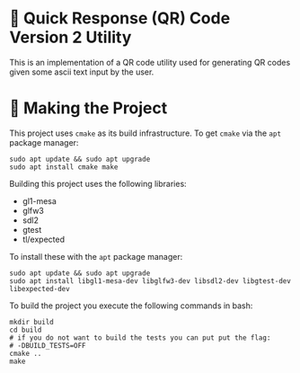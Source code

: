 # :hammer: Quick Response (QR) Code Version 2 Utility
This is an implementation of a QR code utility used for generating QR codes
given some ascii text input by the user.

# :floppy_disk: Making the Project
This project uses `cmake` as its build infrastructure. To get `cmake` via the
`apt` package manager:
```
sudo apt update && sudo apt upgrade
sudo apt install cmake make
```

Building this project uses the following libraries:
  - gl1-mesa
  - glfw3
  - sdl2
  - gtest
  - tl/expected

To install these with the `apt` package manager:
```
sudo apt update && sudo apt upgrade
sudo apt install libgl1-mesa-dev libglfw3-dev libsdl2-dev libgtest-dev libexpected-dev
```

To build the project you execute the following commands in bash:
```
mkdir build
cd build
# if you do not want to build the tests you can put put the flag:
# -DBUILD_TESTS=OFF
cmake ..
make
```
